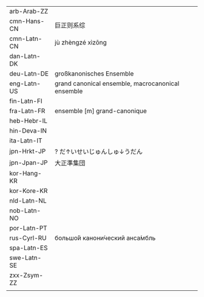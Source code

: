 | | | |
|-|-|-|
| arb-Arab-ZZ |  |  |
| cmn-Hans-CN | 巨正则系综 |  |
| cmn-Latn-CN | jù zhèngzé xìzōng |  |
| dan-Latn-DK |  |  |
| deu-Latn-DE | großkanonisches Ensemble |  |
| eng-Latn-US | grand canonical ensemble, macrocanonical ensemble |  |
| fin-Latn-FI |  |  |
| fra-Latn-FR | ensemble [m] grand-canonique |  |
| heb-Hebr-IL |  |  |
| hin-Deva-IN |  |  |
| ita-Latn-IT |  |  |
| jpn-Hrkt-JP | ? だ↑いせいじゅんしゅ↓うだん |  |
| jpn-Jpan-JP | 大正準集団 |  |
| kor-Hang-KR |  |  |
| kor-Kore-KR |  |  |
| nld-Latn-NL |  |  |
| nob-Latn-NO |  |  |
| por-Latn-PT |  |  |
| rus-Cyrl-RU | большо́й канони́ческий анса́мбль |  |
| spa-Latn-ES |  |  |
| swe-Latn-SE |  |  |
| zxx-Zsym-ZZ |  |  |
|  |  |  |
